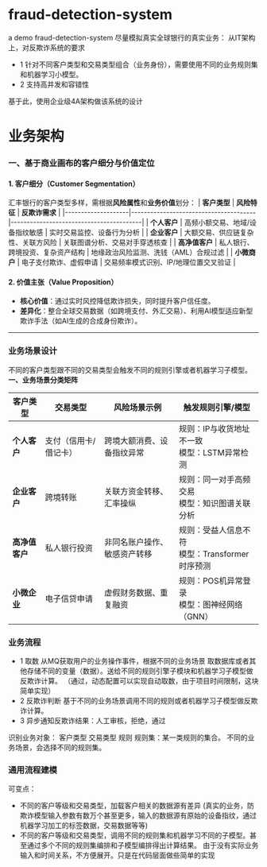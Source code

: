 # fraud-detection-system
a demo fraud-detection-system
尽量模拟真实全球银行的真实业务：
从IT架构上，对反欺诈系统的要求
* 1 针对不同客户类型和交易类型组合（业务身份），需要使用不同的业务规则集和机器学习小模型。
* 2 支持高并发和容错性

基于此，使用企业级4A架构做该系统的设计

# 业务架构
### **一、基于商业画布的客户细分与价值定位**

#### **1. 客户细分（Customer Segmentation）**
汇丰银行的客户类型多样，需根据**风险属性**和**业务价值**划分：
| **客户类型**       | **风险特征**                          | **反欺诈需求**                          |
|--------------------|---------------------------------------|-----------------------------------------|
| **个人客户**       | 高频小额交易、地域/设备指纹敏感      | 实时交易监控、设备行为分析              |
| **企业客户**       | 大额交易、供应链复杂性、关联方风险    | 关联图谱分析、交易对手穿透核查            |
| **高净值客户**     | 私人银行、跨境投资、复杂资产结构      | 地缘政治风险监测、洗钱（AML）合规过滤     |
| **小微商户**       | 电子支付欺诈、虚假申请                | 交易频率模式识别、IP/地理位置交叉验证   |

#### **2. 价值主张（Value Proposition）**
- **核心价值**：通过实时风控降低欺诈损失，同时提升客户信任度。
- **差异化**：整合全球交易数据（如跨境支付、外汇交易）、利用AI模型适应新型欺诈手法（如AI生成的合成身份欺诈）。

---

### 业务场景设计
不同的客户类型跟不同的交易类型会触发不同的规则引擎或者机器学习子模型。
**一、业务场景分类矩阵**

| **客户类型**       | **交易类型**       | **风险场景示例**                  | **触发规则引擎/模型**              |
|--------------------|--------------------|-----------------------------------|----------------------------------|
| **个人客户**       | 支付（信用卡/借记卡） | 跨境大额消费、设备指纹异常       | 规则：IP与收货地址不一致<br>模型：LSTM异常检测 |
| **企业客户**       | 跨境转账           | 关联方资金转移、汇率操纵         | 规则：同一对手高频交易<br>模型：知识图谱关联分析 |
| **高净值客户**     | 私人银行投资       | 非同名账户操作、敏感资产转移     | 规则：受益人信息不符<br>模型：Transformer时序预测 |
| **小微企业**       | 电子信贷申请       | 虚假财务数据、重复融资           | 规则：POS机异常登录<br>模型：图神经网络（GNN） |

###  业务流程
* 1 取数
  从MQ获取用户的业务操作事件，根据不同的业务场景 取数据库或者其他存储不同的变量（数据）。送给不同的规则引擎子模块和机器学习子模型做反欺诈计算。 
（通过，动态配置可以实现自动取数，由于项目时间限制，这块简单实现）
* 2 反欺诈判断
 基于不同的业务场景调用不同的规则或者机器学习子模型做反欺诈计算。
* 3  异步通知反欺诈结果：人工审核，拒绝，通过


识别业务对象：
客户类型
交易类型
规则
规则集：某一类规则的集合。 不同的业务场景，会选择不同的规则集。


### 通用流程建模
可变点：
* 不同的客户等级和交易类型，加载客户相关的数据源有差异 (真实的业务，防欺诈模型输入参数有数万个甚至更多，输入的数据源有原始的设备指纹，通过机器学习加工的标签数据，交易数据等等)
* 不同的客户等级和交易类型，调用不同的规则集和机器学习不同的子模型。甚至通过多个不同的规则集编排和子模型编排得出计算结果。
由于没有实际业务输入和时间关系，不方便展开。只是在代码层面做些简单的实现
